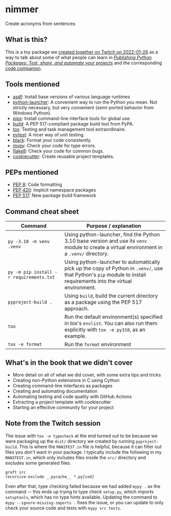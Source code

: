 # nimmer

Create acronyms from sentences

## What is this?

This is a toy package we [created together on Twitch on 2022-01-26](https://www.twitch.tv/videos/1277115435) as a way to talk about some of what people can learn in [_Publishing Python Packages: Test, share, and automate your projects_](https://pypackages.com) and the corresponding [code companion](https://github.com/daneah/publishing-python-packages).

## Tools mentioned

* [asdf](https://asdf-vm.com/): Install base versions of various language runtimes
* [python-launcher](https://github.com/brettcannon/python-launcher): A convenient way to run the Python you mean. Not strictly necessary, but very convenient (semi-ported behavior from Windows Python).
* [pipx](https://pypa.github.io/pipx/): Install command-line interface tools for global use.
* [build](https://pypa-build.readthedocs.io/en/stable/): A PEP 517-compliant package build tool from PyPA.
* [tox](https://tox.wiki/en/latest/): Testing and task management tool extraordinaire.
* [pytest](https://docs.pytest.org/en/6.2.x/): A nicer way of unit testing.
* [black](https://black.readthedocs.io/en/stable/): Format your code consistently.
* [mypy](http://www.mypy-lang.org/): Check your code for type errors.
* [flake8](https://flake8.pycqa.org/en/latest/index.html): Check your code for common bugs.
* [cookiecutter](https://cookiecutter.readthedocs.io/en/1.7.2/): Create reusable project templates.

## PEPs mentioned

* [PEP 8](https://www.python.org/dev/peps/pep-0008/): Code formatting
* [PEP 420](https://www.python.org/dev/peps/pep-0420/): Implicit namespace packages
* [PEP 517](https://www.python.org/dev/peps/pep-0517/): New package build framework

## Command cheat sheet

| Command | Purpose / explanation |
| --- | --- |
| `py -3.10 -m venv .venv` | Using python-launcher, find the Python 3.10 base version and use its `venv` module to create a virtual environment in a `.venv/` directory. |
| `py -m pip install -r requirements.txt` | Using python-launcher to automatically pick up the copy of Python in `.venv/`, use that Python's `pip` module to install requirements into the virtual environment. |
| `pyproject-build .` | Using `build`, build the current directory as a package using the PEP 517 approach. |
| `tox` | Run the default environment(s) specified in tox's `envlist`. You can also run them explicitly with `tox -e py310`, as an example. |
| `tox -e format` | Run the `format` environment |

## What's in the book that we didn't cover

* More detail on all of what we did cover, with some extra tips and tricks
* Creating non-Python extensions in C using Cython
* Creating command-line interfaces as packages
* Creating and automating documentation
* Automating testing and code quality with GitHub Actions
* Extracting a project template with cookiecutter
* Starting an effective community for your project

## Note from the Twitch session

The issue with `tox -e typecheck` at the end turned out to be because we were packaging up the `dist/` directory we created by running `pyproject-build`. This is where the `MANIFEST.in` file is helpful, because it can filter out files you *don't* want in your package. I typically include the following in my `MANIFEST.in`, which only includes files inside the `src/` directory and excludes some generated files:

```
graft src
recursive-exclude __pycache__ *.py[cod]
```

Even after that, type checking failed because we had added `mypy .` as the command -- this ends up trying to type check `setup.py`, which imports `setuptools`, which has no type hints available. Updating the command to `mypy --ignore-missing-imports .` fixes the issue, or you can update to only check your source code and tests with `mypy src tests`.

